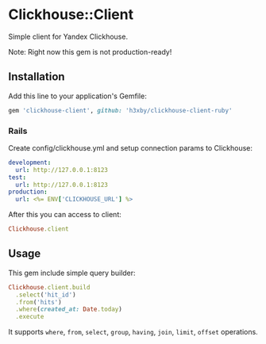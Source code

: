 # Clickhouse::Client

Simple client for Yandex Clickhouse.

Note: Right now this gem is not production-ready!

## Installation

Add this line to your application's Gemfile:

```ruby
gem 'clickhouse-client', github: 'h3xby/clickhouse-client-ruby'
```

### Rails

Create config/clickhouse.yml and setup connection params to Clickhouse:

```YAML
development:
  url: http://127.0.0.1:8123
test:
  url: http://127.0.0.1:8123
production:
  url: <%= ENV['CLICKHOUSE_URL'] %>
```

After this you can access to client:

```ruby
Clickhouse.client
```

## Usage

This gem include simple query builder:

```ruby
Clickhouse.client.build
  .select('hit_id')
  .from('hits')
  .where(created_at: Date.today)
  .execute
```

It supports `where`, `from`, `select`, `group`, `having`, `join`, `limit`, `offset` operations.
